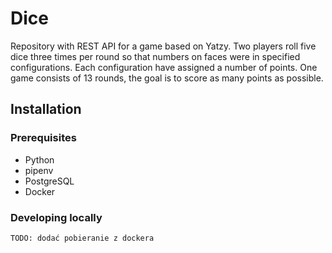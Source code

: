 # Dice

Repository with REST API for a game based on Yatzy. Two players roll five dice three times per round so that numbers on faces were in 
specified configurations. Each configuration have assigned a number of points. One game consists of 13 rounds, the 
goal is to score as many points as possible.

## Installation

### Prerequisites

- Python
- pipenv
- PostgreSQL
- Docker

### Developing locally

```TODO: dodać pobieranie z dockera```






